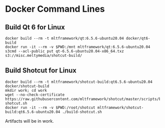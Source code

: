 # Docker Command Lines

## Build Qt 6 for Linux

    docker build --rm -t mltframework/qt:6.5.6-ubuntu20.04 docker/qt6-build
    docker run -it --rm -v $PWD:/mnt mltframework/qt:6.5.6-ubuntu20.04
    s3cmd --acl-public put qt-6.5.6-ubuntu20.04-x86_64.txz s3://misc.meltymedia/shotcut-build/

## Build Shotcut for Linux

    docker build --rm -t mltframework/shotcut-build:qt6.5.6-ubuntu20.04 docker/shotcut-build
    mkdir work; cd work
    wget --no-check-certificate https://raw.githubusercontent.com/mltframework/shotcut/master/scripts/build-shotcut.sh
    docker run -it --rm -v $PWD:/root/shotcut mltframework/shotcut-build:qt6.5.6-ubuntu20.04 ./build-shotcut.sh
    
Artifacts will be in work.
